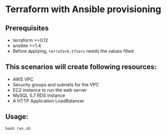 # Terraform with Ansible provisioning

## Prerequisites

* terraform >=0.12
* ansible >=1.4
* Before applying, `terraform.tfvars` needs the values filled

## This scenarios will create following resources:

* AWS VPC
* Security groups and subnets for the VPC
* EC2 instance to run the web server
* MySQL 5.7 RDS instance
* A HTTP Application LoadBalancer

## Usage:

```bash run.sh```